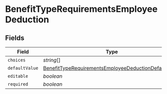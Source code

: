# BenefitTypeRequirementsEmployeeDeduction


## Fields

| Field                                                                                                                               | Type                                                                                                                                | Required                                                                                                                            | Description                                                                                                                         |
| ----------------------------------------------------------------------------------------------------------------------------------- | ----------------------------------------------------------------------------------------------------------------------------------- | ----------------------------------------------------------------------------------------------------------------------------------- | ----------------------------------------------------------------------------------------------------------------------------------- |
| `choices`                                                                                                                           | *string*[]                                                                                                                          | :heavy_minus_sign:                                                                                                                  | N/A                                                                                                                                 |
| `defaultValue`                                                                                                                      | [BenefitTypeRequirementsEmployeeDeductionDefaultValue](../../models/shared/benefittyperequirementsemployeedeductiondefaultvalue.md) | :heavy_minus_sign:                                                                                                                  | N/A                                                                                                                                 |
| `editable`                                                                                                                          | *boolean*                                                                                                                           | :heavy_minus_sign:                                                                                                                  | N/A                                                                                                                                 |
| `required`                                                                                                                          | *boolean*                                                                                                                           | :heavy_minus_sign:                                                                                                                  | N/A                                                                                                                                 |